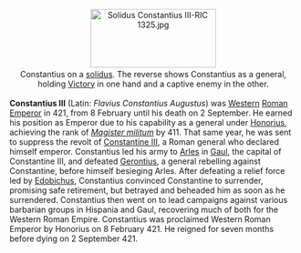 <div class="photo" colspan="2" style="text-align: center; margin: 25px 0 10px;"><a class="image" href="https://en.wikipedia.org/wiki/File:Solidus_Constantius_III-RIC_1325.jpg"><img alt="Solidus Constantius III-RIC 1325.jpg" data-file-height="201" data-file-width="430" decoding="async" height="103" src="https://upload.wikimedia.org/wikipedia/commons/thumb/1/19/Solidus_Constantius_III-RIC_1325.jpg/220px-Solidus_Constantius_III-RIC_1325.jpg" srcset="https://upload.wikimedia.org/wikipedia/commons/thumb/1/19/Solidus_Constantius_III-RIC_1325.jpg/330px-Solidus_Constantius_III-RIC_1325.jpg 1.5x, //upload.wikimedia.org/wikipedia/commons/1/19/Solidus_Constantius_III-RIC_1325.jpg 2x" width="220"/></a><div style="line-height:normal;padding-bottom:0.2em;padding-top:0.2em;">Constantius on a <a href="https://en.wikipedia.org/wiki/Solidus_(coin)" title="Solidus (coin)">solidus</a>. The reverse shows Constantius as a general, holding <a href="https://en.wikipedia.org/wiki/Victoria_(mythology)" title="Victoria (mythology)">Victory</a> in one hand and a captive enemy in the other.</div></div>

[comment]: # 'breakpoint'
<p><b>Constantius III</b> (Latin: <i>Flavius Constantius Augustus</i>) was <a href="https://en.wikipedia.org/wiki/Western_Roman_Empire" title="Western Roman Empire">Western</a> <a class="mw-redirect" href="https://en.wikipedia.org/wiki/Roman_Emperor" title="Roman Emperor">Roman Emperor</a> in 421, from 8 February until his death on 2 September. He earned his position as Emperor due to his capability as a general under <a href="https://en.wikipedia.org/wiki/Honorius_(emperor)" title="Honorius (emperor)">Honorius</a>, achieving the rank of <i><a href="https://en.wikipedia.org/wiki/Magister_militum" title="Magister militum">Magister militum</a></i> by 411. That same year, he was sent to suppress the revolt of <a href="https://en.wikipedia.org/wiki/Constantine_III_(Western_Roman_Emperor)" title="Constantine III (Western Roman Emperor)">Constantine III</a>, a Roman general who declared himself emperor. Constantius led his army to <a href="https://en.wikipedia.org/wiki/Arles" title="Arles">Arles</a> in <a href="https://en.wikipedia.org/wiki/Gaul" title="Gaul">Gaul</a>, the capital of Constantine III, and defeated <a href="https://en.wikipedia.org/wiki/Gerontius_(general)" title="Gerontius (general)">Gerontius</a>, a general rebelling against Constantine, before himself besieging Arles. After defeating a relief force led by <a href="https://en.wikipedia.org/wiki/Edobichus" title="Edobichus">Edobichus</a>, Constantius convinced Constantine to surrender, promising safe retirement, but betrayed and beheaded him as soon as he surrendered. Constantius then went on to lead campaigns against various barbarian groups in Hispania and Gaul, recovering much of both for the Western Roman Empire. Constantius was proclaimed Western Roman Emperor by Honorius on 8 February 421. He reigned for seven months before dying on 2 September 421.
</p>